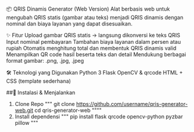 📦 QRIS Dinamis Generator (Web Version)
Alat berbasis web untuk mengubah QRIS statis (gambar atau teks) menjadi QRIS dinamis dengan nominal dan biaya layanan yang dapat disesuaikan.


✨ Fitur
Upload gambar QRIS statis → langsung dikonversi ke teks QRIS
Input nominal pembayaran
Tambahan biaya layanan dalam persen atau rupiah
Otomatis menghitung total dan membentuk QRIS dinamis valid
Menampilkan QR code hasil beserta teks dan detail
Mendukung berbagai format gambar: .png, .jpg, .jpeg

🛠️ Teknologi yang Digunakan
Python 3
Flask
OpenCV & 
qrcode
HTML + CSS (template sederhana)

##🚀 Instalasi & Menjalankan
1. Clone Repo
"""
git clone https://github.com/username/qris-generator-web.git
cd qris-generator-web
""""
2. Install dependensi
   """
   pip install flask qrcode opencv-python pyzbar pillow
   """

